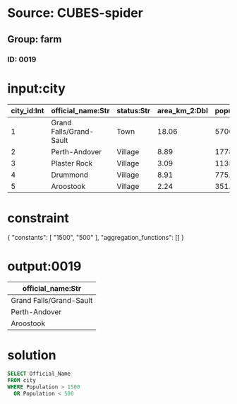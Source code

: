 # Source: CUBES-spider
## Group: farm
### ID: 0019

# input:city

| city_id:Int | official_name:Str | status:Str | area_km_2:Dbl | population:Dbl | census_ranking:Str |
|---|---|---|---|---|---|
| 1 | Grand Falls/Grand-Sault | Town | 18.06 | 5706.0 | 636 of 5008 |
| 2 | Perth-Andover | Village | 8.89 | 1778.0 | 1442 of 5,008 |
| 3 | Plaster Rock | Village | 3.09 | 1135.0 | 1936 of 5,008 |
| 4 | Drummond | Village | 8.91 | 775.0 | 2418 of 5008 |
| 5 | Aroostook | Village | 2.24 | 351.0 | 3460 of 5008 |

# constraint

{
  "constants": [
    "1500",
    "500"
  ],
  "aggregation_functions": []
}

# output:0019

| official_name:Str |
|---|
| Grand Falls/Grand-Sault |
| Perth-Andover |
| Aroostook |

# solution

```sql
SELECT Official_Name
FROM city
WHERE Population > 1500
  OR Population < 500
```
